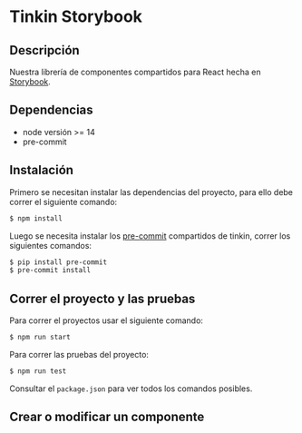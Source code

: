 # Tinkin Storybook

## Descripción

Nuestra librería de componentes compartidos para React hecha en [Storybook](https://storybook.js.org/).

## Dependencias

* node versión >= 14
* pre-commit

## Instalación

Primero se necesitan instalar las dependencias del proyecto, para ello debe correr el siguiente comando:

```bash
$ npm install
```

Luego se necesita instalar los [pre-commit](https://gitlab.com/tinkin.one/shared/tinkin-pre-commit-hooks) compartidos de tinkin, correr los siguientes comandos:

```bash
$ pip install pre-commit
$ pre-commit install
```

## Correr el proyecto y las pruebas

Para correr el proyectos usar el siguiente comando:

```bash
$ npm run start
```

Para correr las pruebas del proyecto:

```bash
$ npm run test
```

Consultar el `package.json` para ver todos los comandos posibles.

## Crear o modificar un componente
